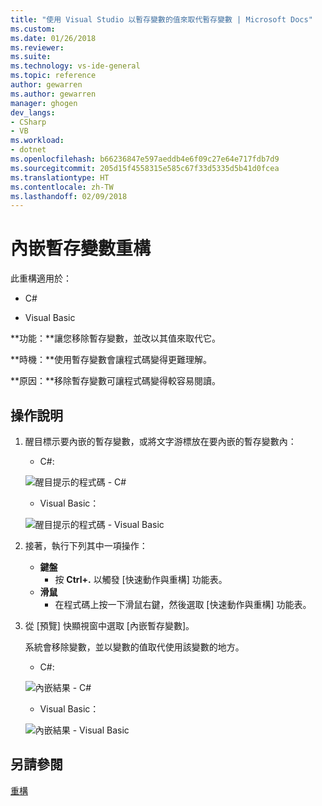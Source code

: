 ```yaml
---
title: "使用 Visual Studio 以暫存變數的值來取代暫存變數 | Microsoft Docs"
ms.custom: 
ms.date: 01/26/2018
ms.reviewer: 
ms.suite: 
ms.technology: vs-ide-general
ms.topic: reference
author: gewarren
ms.author: gewarren
manager: ghogen
dev_langs:
- CSharp
- VB
ms.workload:
- dotnet
ms.openlocfilehash: b66236847e597aeddb4e6f09c27e64e717fdb7d9
ms.sourcegitcommit: 205d15f4558315e585c67f33d5335d5b41d0fcea
ms.translationtype: HT
ms.contentlocale: zh-TW
ms.lasthandoff: 02/09/2018
---
```

# <a name="inline-a-temporary-variable-refactoring"></a>內嵌暫存變數重構

此重構適用於：

- C#

- Visual Basic

**功能：**讓您移除暫存變數，並改以其值來取代它。

**時機：**使用暫存變數會讓程式碼變得更難理解。

**原因：**移除暫存變數可讓程式碼變得較容易閱讀。

## <a name="how-to"></a>操作說明

1. 醒目標示要內嵌的暫存變數，或將文字游標放在要內嵌的暫存變數內：

   - C#: 

    ![醒目提示的程式碼 - C#](media/inline-highlight-cs.png)

   - Visual Basic：

    ![醒目提示的程式碼 - Visual Basic](media/inline-highlight-vb.png)

1. 接著，執行下列其中一項操作：

   - **鍵盤**
     - 按 **Ctrl+.** 以觸發 [快速動作與重構] 功能表。
   - **滑鼠**
     - 在程式碼上按一下滑鼠右鍵，然後選取 [快速動作與重構] 功能表。

1. 從 [預覽] 快顯視窗中選取 [內嵌暫存變數]。

   系統會移除變數，並以變數的值取代使用該變數的地方。

   - C#: 

    ![內嵌結果 - C#](media/inline-result-cs.png)

   - Visual Basic：

    ![內嵌結果 - Visual Basic](media/inline-result-vb.png)

## <a name="see-also"></a>另請參閱

[重構](../refactoring-in-visual-studio.md)